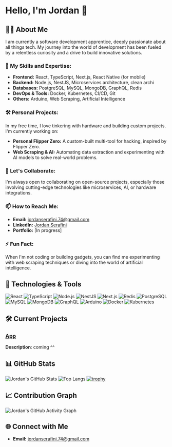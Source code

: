 # Hello, I'm Jordan 👋

## 🧑‍💻 About Me

I am currently a software development apprentice, deeply passionate about all things tech. My journey into the world of development has been fueled by a relentless curiosity and a drive to build innovative solutions.

### 🌱 My Skills and Expertise:
- **Frontend:** React, TypeScript, Next.js, React Native (for mobile)
- **Backend:** Node.js, NestJS, Microservices architecture, clean archi
- **Databases:** PostgreSQL, MySQL, MongoDB, GraphQL, Redis
- **DevOps & Tools:** Docker, Kubernetes, CI/CD, Git
- **Others:** Arduino, Web Scraping, Artificial Intelligence

### 🛠️ Personal Projects:
In my free time, I love tinkering with hardware and building custom projects. I'm currently working on:
- **Personal Flipper Zero:** A custom-built multi-tool for hacking, inspired by Flipper Zero.
- **Web Scraping & AI:** Automating data extraction and experimenting with AI models to solve real-world problems.

### 👯 Let's Collaborate:
I'm always open to collaborating on open-source projects, especially those involving cutting-edge technologies like microservices, AI, or hardware integrations.

### 📫 How to Reach Me:
- **Email:** [jordanserafini.74@gmail.com](mailto:jordanserafini.74@gmail.com)
- **LinkedIn:** [Jordan Serafini](https://fr.linkedin.com/in/jordan-serafini-63b9b2177)
- **Portfolio:** [In progress]

### ⚡ Fun Fact:
When I'm not coding or building gadgets, you can find me experimenting with web scraping techniques or diving into the world of artificial intelligence.

## 🚀 Technologies & Tools

![React](https://img.shields.io/badge/-React-61DAFB?logo=react&logoColor=black)
![TypeScript](https://img.shields.io/badge/-TypeScript-007ACC?logo=typescript&logoColor=white)
![Node.js](https://img.shields.io/badge/-Node.js-339933?logo=node.js&logoColor=white)
![NestJS](https://img.shields.io/badge/-NestJS-E0234E?logo=nestjs&logoColor=white)
![Next.js](https://img.shields.io/badge/-Next.js-000000?logo=next.js&logoColor=white)
![Redis](https://img.shields.io/badge/-Redis-DC382D?logo=redis&logoColor=white)
![PostgreSQL](https://img.shields.io/badge/-PostgreSQL-336791?logo=postgresql&logoColor=white)
![MySQL](https://img.shields.io/badge/-MySQL-4479A1?logo=mysql&logoColor=white)
![MongoDB](https://img.shields.io/badge/-MongoDB-47A248?logo=mongodb&logoColor=white)
![GraphQL](https://img.shields.io/badge/-GraphQL-E10098?logo=graphql&logoColor=white)
![Arduino](https://img.shields.io/badge/-Arduino-00979D?logo=arduino&logoColor=white)
![Docker](https://img.shields.io/badge/-Docker-2496ED?logo=docker&logoColor=white)
![Kubernetes](https://img.shields.io/badge/-Kubernetes-326CE5?logo=kubernetes&logoColor=white)

## 🛠️ Current Projects

### [App](https://github.com/JordanSerafini/micro-service-SLI)
**Description**: coming ^^

## 📊 GitHub Stats

![Jordan's GitHub Stats](https://github-readme-stats.vercel.app/api?username=JordanSerafini&show_icons=true&theme=radical&count_private=true&cache_seconds=1800)
![Top Langs](https://github-readme-stats.vercel.app/api/top-langs/?username=JordanSerafini&layout=compact&theme=radical)
[![trophy](https://github-profile-trophy.vercel.app/?username=JordanSerafini&theme=onedark)](https://github.com/ryo-ma/github-profile-trophy)

## 📈 Contribution Graph

![Jordan's GitHub Activity Graph](https://activity-graph.herokuapp.com/graph?username=JordanSerafini&theme=radical&count_private=true)

## 🌐 Connect with Me

- **Email:** [jordanserafini.74@gmail.com](mailto:jordanserafini.74@gmail.com)
